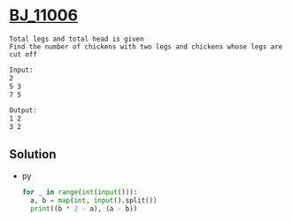 # [BJ_11006](https://acmicpc.net/problem/11006)

```en
Total legs and total head is given
Find the number of chickens with two legs and chickens whose legs are cut off
```

```txt
Input:
2
5 3
7 5

Output:
1 2
3 2
```

## Solution

* py

  ```py
  for _ in range(int(input())):
    a, b = map(int, input().split())
    print((b * 2 - a), (a - b))
  ```
